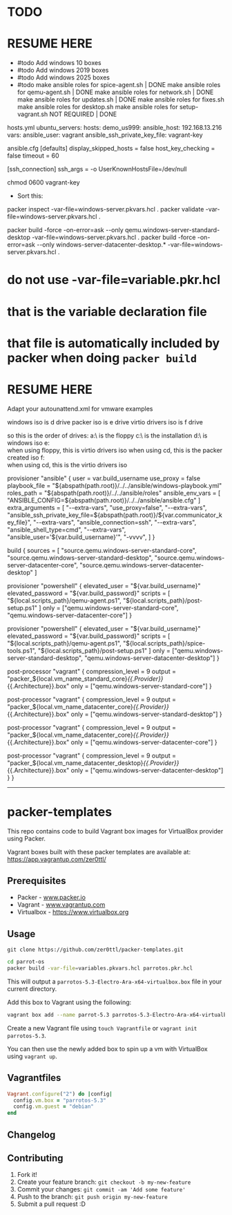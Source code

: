 # TODO

# RESUME HERE

- #todo Add windows 10 boxes
- #todo Add windows 2019 boxes
- #todo Add windows 2025 boxes
- #todo
  make ansible roles for spice-agent.sh | DONE
  make ansible roles for qemu-agent.sh | DONE
  make ansible roles for network.sh | DONE
  make ansible roles for updates.sh | DONE
  make ansible roles for fixes.sh
  make ansible roles for desktop.sh
  make ansible roles for setup-vagrant.sh NOT REQUIRED | DONE

hosts.yml
ubuntu_servers:
  hosts:
    demo_us999:
      ansible_host: 192.168.13.216
  vars:
    ansible_user: vagrant
    ansible_ssh_private_key_file: vagrant-key

ansible.cfg
[defaults]
display_skipped_hosts = false
host_key_checking = false
timeout = 60

[ssh_connection]
ssh_args = -o UserKnownHostsFile=/dev/null


chmod 0600 vagrant-key


- Sort this:




packer inspect -var-file=windows-server.pkvars.hcl .
packer validate -var-file=windows-server.pkvars.hcl .

packer build -force -on-error=ask --only qemu.windows-server-standard-desktop -var-file=windows-server.pkvars.hcl .
packer build -force -on-error=ask --only windows-server-datacenter-desktop.* -var-file=windows-server.pkvars.hcl .


# do not use -var-file=variable.pkr.hcl
# that is the variable declaration file
# that file is automatically included by packer when doing `packer build`


# RESUME HERE

Adapt your autounattend.xml for vmware examples

windows iso is d drive
packer iso is e drive
virtio drivers iso is f drive

so this is the order of drives:
a:\ is the floppy
c:\ is the installation
d:\ is windows iso
e:\
    when using floppy, this is virtio drivers iso
    when using cd, this is the packer created iso
f:\
    when using cd, this is the virtio drivers iso


provisioner "ansible" {
    user = var.build_username
    use_proxy = false
    playbook_file = "${abspath(path.root)}/../../ansible/windows-playbook.yml"
    roles_path = "${abspath(path.root)}/../../ansible/roles"
    ansible_env_vars = [
    "ANSIBLE_CONFIG=${abspath(path.root)}/../../ansible/ansible.cfg"
    ]
    extra_arguments = [
    "--extra-vars", "use_proxy=false",
    "--extra-vars", "ansible_ssh_private_key_file=${abspath(path.root)}/${var.communicator_key_file}",
    "--extra-vars", "ansible_connection=ssh",
    "--extra-vars", "ansible_shell_type=cmd",
    "--extra-vars", "ansible_user='${var.build_username}'",
    "-vvvv",
    ]
}

build {
  sources = [
      "source.qemu.windows-server-standard-core",
      "source.qemu.windows-server-standard-desktop",
      "source.qemu.windows-server-datacenter-core",
      "source.qemu.windows-server-datacenter-desktop"
  ]

  provisioner "powershell" {
    elevated_user        = "${var.build_username}"
    elevated_password    = "${var.build_password}"
    scripts = [
      "${local.scripts_path}/qemu-agent.ps1",
      "${local.scripts_path}/post-setup.ps1"
    ]
    only                 = ["qemu.windows-server-standard-core", "qemu.windows-server-datacenter-core"]
  }

  provisioner "powershell" {
    elevated_user        = "${var.build_username}"
    elevated_password    = "${var.build_password}"
    scripts = [
      "${local.scripts_path}/qemu-agent.ps1",
      "${local.scripts_path}/spice-tools.ps1",
      "${local.scripts_path}/post-setup.ps1"
    ]
    only                 = ["qemu.windows-server-standard-desktop", "qemu.windows-server-datacenter-desktop"]
  }

  post-processor "vagrant" {
      compression_level    = 9
      output               = "packer_${local.vm_name_standard_core}_{{.Provider}}_{{.Architecture}}.box"
      only                 = ["qemu.windows-server-standard-core"]
  }

  post-processor "vagrant" {
      compression_level    = 9
      output               = "packer_${local.vm_name_datacenter_core}_{{.Provider}}_{{.Architecture}}.box"
      only                 = ["qemu.windows-server-standard-desktop"]
  }

  post-processor "vagrant" {
      compression_level    = 9
      output               = "packer_${local.vm_name_datacenter_core}_{{.Provider}}_{{.Architecture}}.box"
      only                 = ["qemu.windows-server-datacenter-core"]
  }

  post-processor "vagrant" {
      compression_level    = 9
      output               = "packer_${local.vm_name_datacenter_desktop}_{{.Provider}}_{{.Architecture}}.box"
      only                 = ["qemu.windows-server-datacenter-desktop"]
  }
}

---

# packer-templates

This repo contains code to build Vagrant box images for VirtualBox provider using Packer.

Vagrant boxes built with these packer templates are available at: https://app.vagrantup.com/zer0ttl/

## Prerequisites

* Packer - www.packer.io
* Vagrant - www.vagrantup.com
* Virtualbox - https://www.virtualbox.org

## Usage

`git clone https://github.com/zer0ttl/packer-templates.git`

```bash
cd parrot-os
packer build -var-file=variables.pkvars.hcl parrotos.pkr.hcl
```

This will output a `parrotos-5.3-Electro-Ara-x64-virtualbox.box` file in your current directory.

Add this box to Vagrant using the following:

```bash
vagrant box add --name parrot-5.3 parrotos-5.3-Electro-Ara-x64-virtualbox.box
```

Create a new Vagrant file using `touch Vagrantfile` or `vagrant init parrotos-5.3`.

You can then use the newly added box to spin up a vm with VirtualBox using `vagrant up`.

## Vagrantfiles

```ruby
Vagrant.configure("2") do |config|
  config.vm.box = "parrotos-5.3"
  config.vm.guest = "debian"
end
```

## Changelog

## Contributing

1. Fork it!
2. Create your feature branch: `git checkout -b my-new-feature`
3. Commit your changes: `git commit -am 'Add some feature'`
4. Push to the branch: `git push origin my-new-feature`
5. Submit a pull request :D


